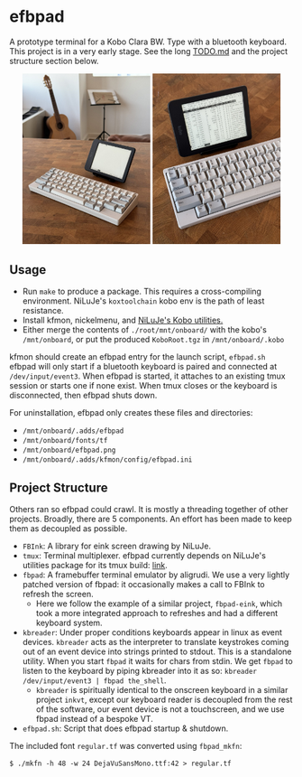 # efbpad

A prototype terminal for a Kobo Clara BW.
Type with a bluetooth keyboard.
This project is in a very early stage. 
See the long [TODO.md](TODO.md) and the project structure section below.

<p align="center">
  <img alt="Wide" src="./images/efbpad_1.jpeg" width="45%">
  <img alt="Detail" src="./images/efbpad_2.jpeg" width="45%">
</p>

## Usage

 - Run `make` to produce a package.
   This requires a cross-compiling environment.
   NiLuJe's `koxtoolchain` kobo env is the path of least resistance.
 - Install kfmon, nickelmenu, and [NiLuJe's Kobo utilities.](https://www.mobileread.com/forums/showthread.php?t=254214)
 - Either merge the contents of `./root/mnt/onboard/` with the kobo's
   `/mnt/onboard`, or put the produced `KoboRoot.tgz` in `/mnt/onboard/.kobo`

kfmon should create an efbpad entry for the launch script, `efbpad.sh`
efbpad will only start if a bluetooth keyboard is paired and connected at
`/dev/input/event3`. 
When efbpad is started, it attaches to an existing tmux session or starts 
one if none exist. When tmux closes or the keyboard is disconnected, then
efbpad shuts down. 

For uninstallation, efbpad only creates these files and directories:
 - `/mnt/onboard/.adds/efbpad`
 - `/mnt/onboard/fonts/tf`
 - `/mnt/onboard/efbpad.png` 
 - `/mnt/onboard/.adds/kfmon/config/efbpad.ini`

## Project Structure
Others ran so efbpad could crawl.
It is mostly a threading together of other projects.
Broadly, there are 5 components. 
An effort has been made to keep them as decoupled as possible.
 - `FBInk`: A library for eink screen drawing by NiLuJe.
 - `tmux`: Terminal multiplexer. efbpad currently depends on
   NiLuJe's utilities package for its tmux build:
   [link](https://www.mobileread.com/forums/showthread.php?t=254214).
 - `fbpad`: A framebuffer terminal emulator by aligrudi.
   We use a very lightly patched version of fbpad: it occasionally
   makes a call to FBInk to refresh the screen.
    - Here we follow the example of a similar project, `fbpad-eink`, which
      took a more integrated approach to refreshes and had a different
      keyboard system.
 - `kbreader`: Under proper conditions keyboards appear in linux as
   event devices. `kbreader` acts as the interpreter to translate keystrokes
   coming out of an event device into strings printed to stdout.
   This is a standalone utility.
   When you start `fbpad` it waits for chars from stdin. We get `fbpad`
   to listen to the keyboard by piping kbreader into it as so:
   `kbreader /dev/input/event3 | fbpad the_shell`.
    - `kbreader` is spiritually identical to the onscreen keyboard in
      a similar project `inkvt`, except our keyboard reader is decoupled
      from the rest of the software, our event device is not a touchscreen,
      and we use fbpad instead of a bespoke VT.
 - `efbpad.sh`: Script that does efbpad startup & shutdown.

The included font `regular.tf` was converted using `fbpad_mkfn`:

```
$ ./mkfn -h 48 -w 24 DejaVuSansMono.ttf:42 > regular.tf
```
